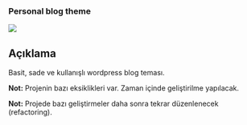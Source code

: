 ### Personal blog theme
<p>
  <img src="https://hasimyerli.com/projects/images/project-img/j1.png">
</p>

## Açıklama
<p>
Basit, sade ve kullanışlı wordpress blog teması.
<p/>

**Not:** Projenin bazı eksiklikleri var. Zaman içinde geliştirilme yapılacak.

**Not:** Projede bazı geliştirmeler daha sonra tekrar düzenlenecek (refactoring).
